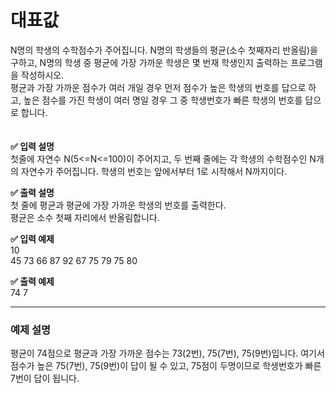 # 대표값

N명의 학생의 수학점수가 주어집니다. N명의 학생들의 평균(소수 첫째자리 반올림)을 구하고, N명의 학생 중 평균에 가장 가까운 학생은 몇 번재 학생인지 출력하는 프로그램을 작성하시오.  
평균과 가장 가까운 점수가 여러 개일 경우 먼저 점수가 높은 학생의 번호를 답으로 하고, 높은 점수를 가진 학생이 여러 명일 경우 그 중 학생번호가 빠른 학생의 번호를 답으로 합니다.  
<br>
<br>
**✅ 입력 설명**  
첫줄에 자연수 N(5<=N<=100)이 주어지고, 두 번째 줄에는 각 학생의 수학점수인 N개의 자연수가 주어집니다. 학생의 번호는 앞에서부터 1로 시작해서 N까지이다.  
  
**✅ 출력 설명**  
첫 줄에 평균과 평균에 가장 가까운 학생의 번호를 출력한다.  
평균은 소수 첫째 자리에서 반올림합니다.  
  
**✅ 입력 예제**  
10  
45 73 66 87 92 67 75 79 75 80    
  
**✅ 출력 예제**  
74 7  

---  
### 예제 설명  
평균이 74점으로 평균과 가장 가까운 점수는 73(2번), 75(7번), 75(9번)입니다. 여기서 점수가 높은 75(7번), 75(9번)이 답이 될 수 있고, 75점이 두명이므로 학생번호가 빠른 7번이 답이 됩니다.  
